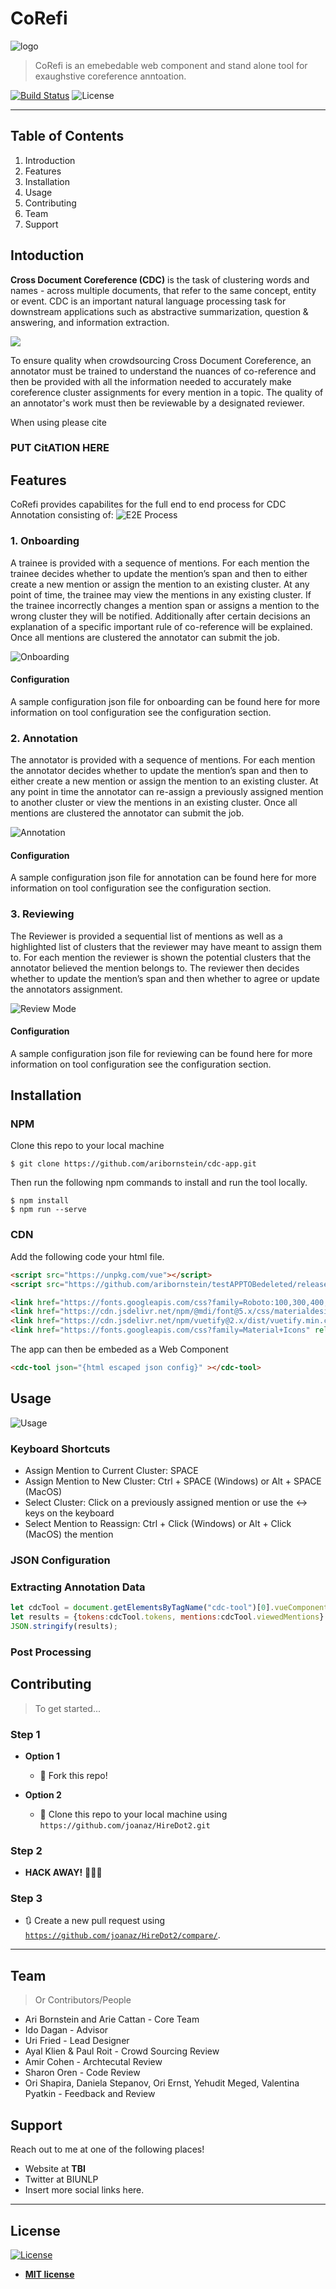 # CoRefi

![logo](https://cdn-images-1.medium.com/max/800/1*Q9bXCpOcpxlQ0olOZrcrDw.jpeg)

> CoRefi is an emebedable web component and stand alone tool for exaughstive coreference anntoation. 


[![Build Status](http://img.shields.io/travis/badges/badgerbadgerbadger.svg?style=flat-square)](https://travis-ci.org/badges/badgerbadgerbadger)  ![License](http://img.shields.io/:license-mit-blue.svg?style=flat-square)

---

## Table of Contents 

1. Introduction 
2. Features
3. Installation
4. Usage
5. Contributing
6. Team
7. Support

## Intoduction 

**Cross Document Coreference (CDC)**  is the task of clustering words and names - across multiple documents, that refer to the same concept, entity or event. CDC is an important natural language processing task for downstream applications such as abstractive summarization, question & answering, and information extraction.

![](https://cdn-images-1.medium.com/max/800/0*DqTwuASwM-JUgBoN)

To ensure quality when crowdsourcing Cross Document Coreference, an annotator must be trained to understand the nuances of co-reference and then be provided with all the information needed to accurately make coreference cluster assignments for every mention in a topic. The quality of an annotator's work must then be reviewable by a designated reviewer.

When using please cite

### PUT CitATION HERE

## Features

CoRefi provides capabilites for the full end to end process for CDC Annotation consisting of:
![E2E Process](https://cdn-images-1.medium.com/max/800/1*PkVBeqteVqxfljbqSY1qww.png)

### 1. Onboarding

A trainee is provided with a sequence of mentions. For each mention the trainee decides whether to update the mention’s span and then to either create a new mention or assign the mention to an existing cluster.  At any point of time, the trainee may view the mentions in any existing cluster. If the trainee incorrectly changes a mention span or assigns a mention to the wrong cluster they will be notified. Additionally after certain decisions an explanation of a specific important rule of co-reference will be explained. Once all mentions are clustered the annotator can submit the job.

![Onboarding](https://cdn-images-1.medium.com/max/800/0*xzCT4O9PbDvzq3rE.gif)


#### Configuration
A sample configuration json file for onboarding can be found here for more information on tool configuration see the configuration section.


### 2. Annotation 

The annotator is provided with a sequence of mentions. For each mention the annotator decides whether to update the mention’s span and then to either create a new mention or assign the mention to an existing cluster.  At any point in time the annotator can re-assign a previously assigned mention to another cluster or view the mentions in an existing cluster. Once all mentions are clustered the annotator can submit the job.

![Annotation](https://cdn-images-1.medium.com/max/800/0*Cge_4wkNeF-vKjAx.gif)


#### Configuration
A sample configuration json file for annotation can be found here for more information on tool configuration see the configuration section.

### 3. Reviewing 

The Reviewer is provided a sequential list of mentions as well as a highlighted list of clusters that the reviewer may have meant to assign them to. For each mention the reviewer is shown the potential clusters that the annotator believed the mention belongs to. The reviewer then  decides whether to update the mention’s span and then whether to agree or update the annotators assignment. 

![Review Mode](https://cdn-images-1.medium.com/max/800/0*eikVOb8FQ6JNZ0yw.gif)

#### Configuration
A sample configuration json file for reviewing can be found here for more information on tool configuration see the configuration section.

## Installation

### NPM 

Clone this repo to your local machine 

```shell 
$ git clone https://github.com/aribornstein/cdc-app.git
```

Then run the following npm commands to install and run the tool locally.
```shell
$ npm install
$ npm run --serve 
```

### CDN
Add the following code your html file.

```html
<script src="https://unpkg.com/vue"></script>
<script src="https://github.com/aribornstein/testAPPTOBedeleted/releases/download/0.0.1/cdc-tool.min.js"></script>

<link href="https://fonts.googleapis.com/css?family=Roboto:100,300,400,500,700,900" rel="stylesheet">
<link href="https://cdn.jsdelivr.net/npm/@mdi/font@5.x/css/materialdesignicons.min.css" rel="stylesheet">
<link href="https://cdn.jsdelivr.net/npm/vuetify@2.x/dist/vuetify.min.css" rel="stylesheet">
<link href="https://fonts.googleapis.com/css?family=Material+Icons" rel="stylesheet">
```

The app can then be embeded as a Web Component

```html
<cdc-tool json="{html escaped json config}" ></cdc-tool>
```

## Usage 

![Usage](https://cdn-images-1.medium.com/max/800/1*WGoYMR374IvbmayzicIisQ.png)

### Keyboard Shortcuts
- Assign Mention to Current Cluster: SPACE
- Assign Mention to New Cluster: Ctrl + SPACE (Windows) or Alt + SPACE (MacOS)
- Select Cluster: Click on a previously assigned mention or use the ↔ keys on the keyboard
- Select Mention to Reassign: Ctrl + Click (Windows) or Alt + Click (MacOS) the mention

### JSON Configuration

### Extracting Annotation Data

```javascript
let cdcTool = document.getElementsByTagName("cdc-tool")[0].vueComponent;
let results = {tokens:cdcTool.tokens, mentions:cdcTool.viewedMentions}
JSON.stringify(results);
```

### Post Processing

## Contributing

> To get started...

### Step 1

- **Option 1**
    - 🍴 Fork this repo!

- **Option 2**
    - 👯 Clone this repo to your local machine using `https://github.com/joanaz/HireDot2.git`

### Step 2

- **HACK AWAY!** 🔨🔨🔨

### Step 3

- 🔃 Create a new pull request using <a href="https://github.com/joanaz/HireDot2/compare/" target="_blank">`https://github.com/joanaz/HireDot2/compare/`</a>.

---

## Team

> Or Contributors/People

- Ari Bornstein and Arie Cattan - Core Team
- Ido Dagan - Advisor
- Uri Fried - Lead Designer
- Ayal Klien & Paul Roit - Crowd Sourcing Review 
- Amir Cohen - Archtecutal Review
- Sharon Oren - Code Review
- Ori Shapira, Daniela Stepanov, Ori Ernst, Yehudit Meged, Valentina Pyatkin - Feedback and Review



## Support

Reach out to me at one of the following places!

- Website at **TBI**
- Twitter at BIUNLP
- Insert more social links here.

---

## License

[![License](http://img.shields.io/:license-mit-blue.svg?style=flat-square)](http://badges.mit-license.org)

- **[MIT license](http://opensource.org/licenses/mit-license.php)**
